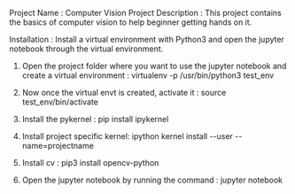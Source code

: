 Project Name : Computer Vision 
Project Description : This project contains the basics of computer vision to help beginner getting hands on it. 

Installation : Install a virtual environment with Python3 and open the jupyter notebook through the virtual environment.

1. Open the project folder where you want to use the jupyter notebook and create a virtual environment :   virtualenv -p /usr/bin/python3 test_env

2. Now once the virtual envt is created, activate it  : source test_env/bin/activate

3. Install the pykernel :   pip install ipykernel

4. Install project specific kernel:    ipython kernel install --user --name=projectname

5. Install cv : pip3 install opencv-python

6. Open the jupyter notebook by running the command : jupyter notebook
